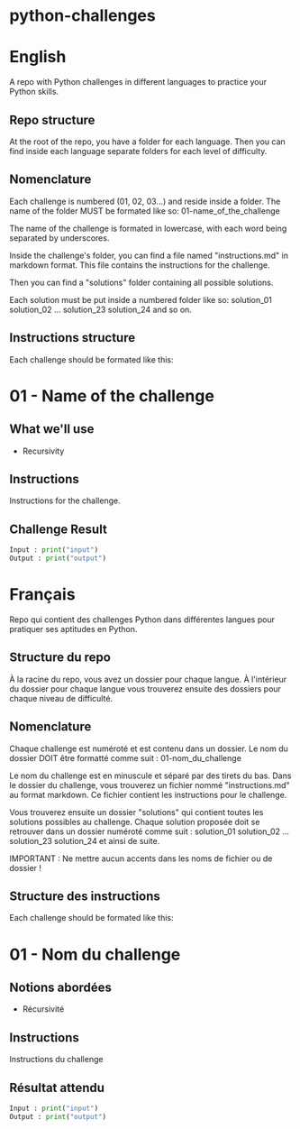 # python-challenges #

# English #
A repo with Python challenges in different languages to practice your Python skills.

## Repo structure ##
At the root of the repo, you have a folder for each language.
Then you can find inside each language separate folders for each level of difficulty.

## Nomenclature ##
Each challenge is numbered (01, 02, 03...) and reside inside a folder.
The name of the folder MUST be formated like so:
01-name_of_the_challenge

The name of the challenge is formated in lowercase, with each word being separated by underscores.

Inside the challenge's folder, you can find a file named "instructions.md" in markdown format.
This file contains the instructions for the challenge.

Then you can find a "solutions" folder containing all possible solutions.

Each solution must be put inside a numbered folder like so:
solution_01
solution_02
...
solution_23
solution_24
and so on.

## Instructions structure ##
Each challenge should be formated like this:
# 01 - Name of the challenge #

## What we'll use ##
- Recursivity

## Instructions ##
Instructions for the challenge.

## Challenge Result ##

```python
Input : print("input")
Output : print("output")
```


# Français #
Repo qui contient des challenges Python dans différentes langues pour pratiquer ses aptitudes en Python.

## Structure du repo ##
À la racine du repo, vous avez un dossier pour chaque langue.
À l'intérieur du dossier pour chaque langue vous trouverez ensuite des dossiers pour chaque niveau de difficulté.

## Nomenclature ##
Chaque challenge est numéroté et est contenu dans un dossier.
Le nom du dossier DOIT être formatté comme suit :
01-nom_du_challenge

Le nom du challenge est en minuscule et séparé par des tirets du bas.
Dans le dossier du challenge, vous trouverez un fichier nommé "instructions.md" au format markdown.
Ce fichier contient les instructions pour le challenge.

Vous trouverez ensuite un dossier "solutions" qui contient toutes les solutions possibles au challenge.
Chaque solution proposée doit se retrouver dans un dossier numéroté comme suit :
solution_01
solution_02
...
solution_23
solution_24
et ainsi de suite.

IMPORTANT : Ne mettre aucun accents dans les noms de fichier ou de dossier !

## Structure des instructions ##
Each challenge should be formated like this:
# 01 - Nom du challenge #

## Notions abordées ##
- Récursivité

## Instructions ##
Instructions du challenge

## Résultat attendu ##

```python
Input : print("input")
Output : print("output")
```